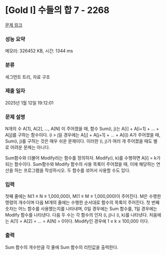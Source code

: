 # [Gold I] 수들의 합 7 - 2268 

[문제 링크](https://www.acmicpc.net/problem/2268) 

### 성능 요약

메모리: 326452 KB, 시간: 1344 ms

### 분류

세그먼트 트리, 자료 구조

### 제출 일자

2025년 1월 12일 19:12:01

### 문제 설명

<p>N개의 수 A[1], A[2], …, A[N] 이 주어졌을 때, 함수 Sum(i, j)는 A[i] + A[i+1] + … + A[j]를 구하는 함수이다. (i > j일 경우에는 A[j] + A[j+1] + ... + A[i]) A가 주어졌을 때, Sum(i, j)를 구하는 것은 매우 쉬운 문제이다. 이러한 (i, j)가 여러 개 주어졌을 때도 별로 어려운 문제는 아니다.</p>

<p>Sum함수와 더불어 Modify라는 함수를 정의하자. Modify(i, k)를 수행하면 A[i] = k가 되는 함수이다. Sum함수와 Modify 함수의 사용 목록이 주어졌을 때, 이에 해당하는 연산을 하는 프로그램을 작성하시오. 두 함수를 섞어서 사용할 수도 있다.</p>

### 입력 

 <p>첫째 줄에는 N(1 ≤ N ≤ 1,000,000), M(1 ≤ M ≤ 1,000,000)이 주어진다. M은 수행한 명령의 개수이며 다음 M개의 줄에는 수행한 순서대로 함수의 목록이 주어진다. 첫 번째 숫자는 어느 함수를 사용했는지를 나타내며, 0일 경우에는 Sum 함수를, 1일 경우에는 Modify 함수를 나타낸다. 다음 두 수는 각 함수의 인자 (i, j)나 (i, k)를 나타낸다. 처음에는 A[1] = A[2] = … = A[N] = 0이다. Modify인 경우에 1 ≤ k ≤ 100,000 이다.</p>

### 출력 

 <p>Sum 함수의 개수만큼 각 줄에 Sum 함수의 리턴값을 출력한다.</p>

